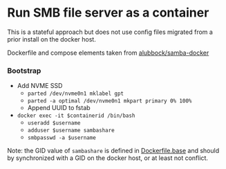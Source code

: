 # Run SMB file server as a container 
This is a stateful approach but does not use config files migrated from a prior 
install on the docker host.

Dockerfile and compose elements taken from 
[alubbock/samba-docker](https://github.com/alubbock/samba-docker)

### Bootstrap
- Add NVME SSD
  - `parted /dev/nvme0n1 mklabel gpt`
  - `parted -a optimal /dev/nvme0n1 mkpart primary 0% 100%`
  - Append UUID to fstab
- `docker exec -it $containerid /bin/bash`
  - `useradd $username`
  - `adduser $username sambashare`
  - `smbpasswd -a $username`

Note: the GID value of `sambashare` is defined in [Dockerfile.base](Dockerfile.base)
and should by synchronized with a GID on the docker host, or at least not conflict.

